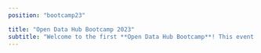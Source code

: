 ```yaml
---
position: "bootcamp23"

title: "Open Data Hub Bootcamp 2023"
subtitle: "Welcome to the first **Open Data Hub Bootcamp**! This event is an initiative of the Open Data Hub designed to provide an opportunity for our community, and anyone who wants to join, to develop or enhance the Open Data Hub together with the Open Data Hub core team following the latest trend of "learning by doing." Whether you are a _developer, creator, designer, data expert, entrepreneur, tech geek, or just someone who loves coding_, we encourage you to get involved!"
---
```

